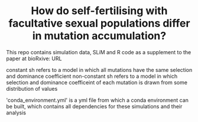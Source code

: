 <center> <h1> How do self-fertilising with facultative sexual populations differ in mutation accumulation? </h1> </center>

This repo contains simulation data, SLiM and R code as a supplement to the paper at bioRxive: URL

constant sh refers to a model in which all mutations have the same selection and dominance coefficient
non-constant sh refers to a model in which selection and dominance coefficeint of each mutation is drawn from some distribution of values

'conda_environment.yml' is a yml file from which a conda environment can be built, which contains all dependencies for these simulations and their analysis
